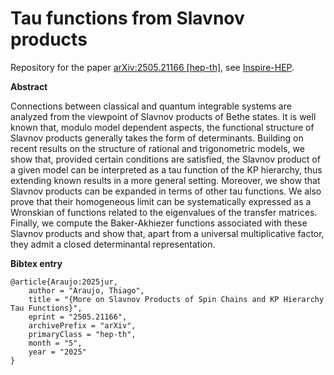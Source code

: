 # Tau functions from Slavnov products

Repository for the paper 
[arXiv:2505.21166 [hep-th]](https://arxiv.org/abs/2505.21166), see
[Inspire-HEP](https://inspirehep.net/literature/2925577).

**Abstract**

Connections between classical and quantum integrable systems are
analyzed from the viewpoint of Slavnov products of Bethe states. It is
well known that, modulo model dependent aspects, the functional
structure of Slavnov products generally takes the form of
determinants. Building on recent results on the structure of rational
and trigonometric models, we show that, provided certain conditions
are satisfied, the Slavnov product of a given model can be interpreted
as a tau function of the KP hierarchy, thus extending known results in
a more general setting. Moreover, we show that Slavnov products can be
expanded in terms of other tau functions. We also prove that their
homogeneous limit can be systematically expressed as a Wronskian of
functions related to the eigenvalues of the transfer
matrices. Finally, we compute the Baker-Akhiezer functions associated
with these Slavnov products and show that, apart from a universal
multiplicative factor, they admit a closed determinantal
representation.

**Bibtex entry**

```
@article{Araujo:2025jur,
    author = "Araujo, Thiago",
    title = "{More on Slavnov Products of Spin Chains and KP Hierarchy Tau Functions}",
    eprint = "2505.21166",
    archivePrefix = "arXiv",
    primaryClass = "hep-th",
    month = "5",
    year = "2025"
}
```
